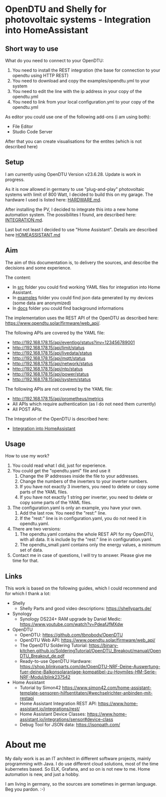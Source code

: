 # OpenDTU and Shelly for photovoltaic systems - Integration into HomeAssistant

## Short way to use
What do you need to connect to your OpenDTU:
1. You need to install the REST integration (the base for connection to your opendtu using HTTP REST)
2. You need to download and copy the examples/opendtu.yml to your system
3. You need to edit the line with the ip address in your copy of the opendtu.yml
4. You need to link from your local configuration.yml to your copy of the opendtu.yml

As editor you could use one of the following add-ons (i am using both):
* File Editor
* Studio Code Server

After that you can create visualisations for the entites (which is not described here)

## Setup
I am currently using OpenDTU Version v23.6.28. Update is work in progress.

As it is now allowed in germany to use "plug-and-play" photovoltaic systems with limit of 800 Watt,
I decided to build this on my garage. The hardware I used is listed here: [HARDWARE.md](./docs/HARDWARE.md).

After installing the PV, I decided to integrate this into a new home automation system.
The possibilites I found, are described here: [INTEGRATION.md](./docs/INTEGRATION.md).

Last but not least I decided to use "Home Assistant".
Details are described here [HOMEASSISTANT.md](./docs/HOMEASSISTANT.md)

## Aim

The aim of this documentation is, to delivery the sources, and describe the decisions and some experience.

The content:
* In [src](./src) folder you could find working YAML files for integration into Home Assistant.
* In [examples](./examples) folder you could find json data generated by my devices (some data are anonymized)
* In [docs](./docs) folder you could find background informations

The implementation uses the REST API of the OpenDTU as described here: https://www.opendtu.solar/firmware/web_api/.

The following APIs are covered by the YAML file:
* http://192.168.178.15/api/eventlog/status?inv=123456789001
* http://192.168.178.15/api/limit/status
* http://192.168.178.15/api/livedata/status
* http://192.168.178.15/api/mqtt/status
* http://192.168.178.15/api/network/status
* http://192.168.178.15/api/ntp/status
* http://192.168.178.15/api/power/status
* http://192.168.178.15/api/system/status

The following APIs are not covered by the YAML file:
* http://192.168.178.15/api/prometheus/metrics
* All APIs which require authentication (as I do not need them currently)
* All POST APIs.

The Integration of the OpenDTU is described here: 
* [Integration into HomeAssistant](./docs/HOMEASSISTANT.md)

## Usage
How to use my work?
1. You could read what I did, just for experience.
2. You could get the "opendtu.yaml" file and use it 
   1. Change the IP addresses inside the file to your addresses.
   2. Change the numbers of the inverters to your inverter numbers.
   3. If you have not exactly 3 inverters, you need to delete or copy some parts of the YAML files.
   4. If you have not exactly 1 string per inverter, you need to delete or copy some parts of the YAML files.
3. The configuration.yaml is only an example, you have your own.
   1. Add the last row. You need the "rest:" line.
   2. If the "rest:" line is in configuration.yaml, you do not need it in opendtu.yaml.
4. There are two versions:
   1. The opendtu.yaml contains the whole REST API for my OpenDTU, with all data. It is include by the "rest:" line in configuration.yaml. 
   2. The opendtu_small.yaml contains only the energy values, a minimum set of data.
5. Contact me in case of questions, I will try to answer. Please give me time for that.

## Links
This work is based on the following guides, which I could recommend and for which I thank a lot:
* Shelly
  * Shelly Parts and good video descriptions: https://shellyparts.de/
* Synology
  * Synology DS224+ RAM upgrade by Daniel Medic: https://www.youtube.com/watch?v=PdeafJfMXdw
* OpenDTU
  * OpenDTU: https://github.com/tbnobody/OpenDTU
  * OpenDTU Web API: https://www.opendtu.solar/firmware/web_api/
  * The OpenDTU Soldering Tutorial: https://binary-kitchen.github.io/SolderingTutorial/OpenDTU_Breakout/manual/OpenDTU_Breakout_de.pdf
  * Ready-to-use OpenDTU Hardware: https://shop.blinkyparts.com/de/OpenDTU-NRF-Deine-Auswertung-fuer-deine-Balkonsolaranlage-kompatibel-zu-Hoymiles-HM-Serie-NRF-Modul/blink237542
* Home Assistant
  * Tutorial by Simon42 https://www.simon42.com/home-assistant-template-sensoren-hilfsentitaten/#wechselrichter-anbinden-mit-restapi
  * Home Assistant Integration REST API: https://www.home-assistant.io/integrations/rest/
  * Home Assistant Device Classes: https://www.home-assistant.io/integrations/sensor#device-class
  * Debug Tool for JSON data: https://jsonpath.com/

# About me
My daily work is as an IT architect in different software projects, mainly programming with Java.
I do use different cloud solutions, most of the time kubernetes based. So ELK, Grafana, and so on is not new to me.
Home automation is new, and just a hobby.

I am living in germany, so the sources are sometimes in german language. Beg you pardon. :-)
